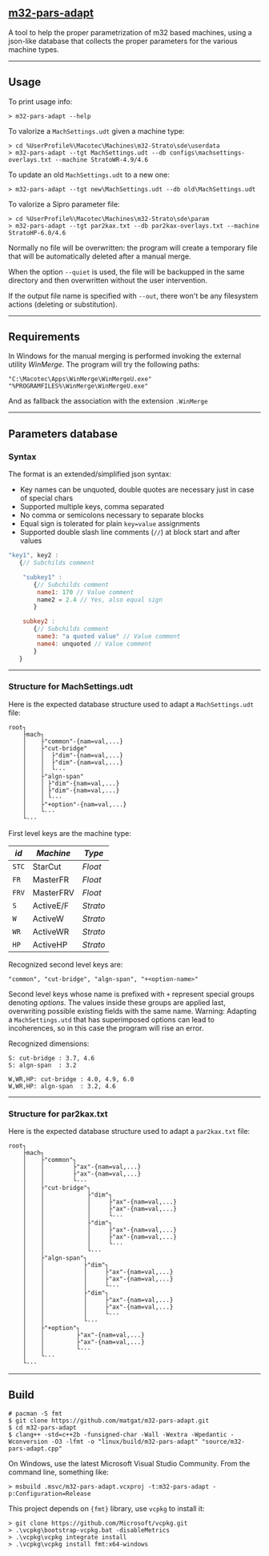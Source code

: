 ## [m32-pars-adapt](https://github.com/matgat/m32-pars-adapt.git)

A tool to help the proper parametrization of m32 based machines,
using a json-like database that collects the proper parameters for the
various machine types.



_________________________________________________________________________
## Usage
To print usage info:
```
> m32-pars-adapt --help
```

To valorize a `MachSettings.udt` given a machine type:
```
> cd %UserProfile%\Macotec\Machines\m32-Strato\sde\userdata
> m32-pars-adapt --tgt MachSettings.udt --db configs\machsettings-overlays.txt --machine StratoWR-4.9/4.6
```

To update an old `MachSettings.udt` to a new one:
```
> m32-pars-adapt --tgt new\MachSettings.udt --db old\MachSettings.udt
```

To valorize a Sipro parameter file:
```
> cd %UserProfile%\Macotec\Machines\m32-Strato\sde\param
> m32-pars-adapt --tgt par2kax.txt --db par2kax-overlays.txt --machine StratoHP-6.0/4.6
```

Normally no file will be overwritten: the program will create a temporary
file that will be automatically deleted after a manual merge.

When the option `--quiet` is used, the file will be backupped
in the same directory and then overwritten without the user
intervention.

If the output file name is specified with `--out`, there won't
be any filesystem actions (deleting or substitution).



_________________________________________________________________________
## Requirements
In Windows for the manual merging is performed
invoking the external utility *WinMerge*.
The program will try the following paths:
```
"C:\Macotec\Apps\WinMerge\WinMergeU.exe"
"%PROGRAMFILES%\WinMerge\WinMergeU.exe"
```
And as fallback the association with the extension `.WinMerge`



_________________________________________________________________________
## Parameters database
### Syntax
The format is an extended/simplified json syntax:
* Key names can be unquoted, double quotes are necessary just in case of special chars
* Supported multiple keys, comma separated
* No comma or semicolons necessary to separate blocks
* Equal sign is tolerated for plain `key=value` assignments
* Supported double slash line comments (`//`) at block start and after values

```js
"key1", key2 :
   {// Subchilds comment

    "subkey1" :
       {// Subchilds comment
        name1: 170 // Value comment
        name2 = 2.4 // Yes, also equal sign
       }

    subkey2 :
       {// Subchilds comment
        name3: "a quoted value" // Value comment
        name4: unquoted // Value comment
       }
   }
```

_________________________________________________________________________
### Structure for MachSettings.udt
Here is the expected database structure used to adapt
a `MachSettings.udt` file:
```
root┐
    ├mach┐
    │    ├"common"-{nam=val,...}
    │    ├"cut-bridge"
    │    │  ├"dim"-{nam=val,...}
    │    │  ├"dim"-{nam=val,...}
    │    │  └···
    │    ├"algn-span"
    │    │ ├"dim"-{nam=val,...}
    │    │ ├"dim"-{nam=val,...}
    │    │ └···
    │    ├"+option"-{nam=val,...}
    │    └···
    └···
```
First level keys are the machine type:

| *id*  | *Machine*  | *Type*    |
|-------|------------|-----------|
| `STC` |  StarCut   |  *Float*  |
| `FR`  |  MasterFR  |  *Float*  |
| `FRV` |  MasterFRV |  *Float*  |
| `S`   |  ActiveE/F |  *Strato* |
| `W`   |  ActiveW   |  *Strato* |
| `WR`  |  ActiveWR  |  *Strato* |
| `HP`  |  ActiveHP  |  *Strato* |


Recognized second level keys are:

	"common", "cut-bridge", "algn-span", "+<option-name>"

Second level keys whose name is prefixed with `+`
represent special groups denoting *options*.
The values inside these groups are applied last,
overwriting possible existing fields with the same name.
Warning: Adapting a `MachSettings.utd` that has
superimposed options can lead to incoherences,
so in this case the program will rise an error.

Recognized  dimensions:

	S: cut-bridge : 3.7, 4.6
	S: algn-span  : 3.2

	W,WR,HP: cut-bridge : 4.0, 4.9, 6.0
	W,WR,HP: algn-span  : 3.2, 4.6


_________________________________________________________________________
### Structure for par2kax.txt
Here is the expected database structure used to adapt
a `par2kax.txt` file:
```
root┐
    ├mach┐
    │    ├"common"┐
    │    │        ├"ax"-{nam=val,...}
    │    │        ├"ax"-{nam=val,...}
    │    │        └···
    │    ├"cut-bridge"┐
    │    │            ├"dim"┐
    │    │            │     ├"ax"-{nam=val,...}
    │    │            │     ├"ax"-{nam=val,...}
    │    │            │     └···
    │    │            ├"dim"┐
    │    │            │     ├"ax"-{nam=val,...}
    │    │            │     ├"ax"-{nam=val,...}
    │    │            │     └···
    │    │            └···
    │    ├"algn-span"┐
    │    │           ├"dim"┐
    │    │           │     ├"ax"-{nam=val,...}
    │    │           │     ├"ax"-{nam=val,...}
    │    │           │     └···
    │    │           ├"dim"┐
    │    │           │     ├"ax"-{nam=val,...}
    │    │           │     ├"ax"-{nam=val,...}
    │    │           │     └···
    │    │           └···
    │    ├"+option"┐
    │    │         ├"ax"-{nam=val,...}
    │    │         ├"ax"-{nam=val,...}
    │    │         └···
    │    └···
    └···
```

_________________________________________________________________________
## Build
```
# pacman -S fmt
$ git clone https://github.com/matgat/m32-pars-adapt.git
$ cd m32-pars-adapt
$ clang++ -std=c++2b -funsigned-char -Wall -Wextra -Wpedantic -Wconversion -O3 -lfmt -o "linux/build/m32-pars-adapt" "source/m32-pars-adapt.cpp"
```

On Windows, use the latest Microsoft Visual Studio Community.
From the command line, something like:
```
> msbuild .msvc/m32-pars-adapt.vcxproj -t:m32-pars-adapt -p:Configuration=Release
```
This project depends on `{fmt}` library, use `vcpkg` to install it:
```
> git clone https://github.com/Microsoft/vcpkg.git
> .\vcpkg\bootstrap-vcpkg.bat -disableMetrics
> .\vcpkg\vcpkg integrate install
> .\vcpkg\vcpkg install fmt:x64-windows
```
